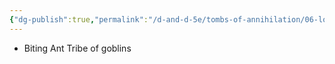 ```yaml
---
{"dg-publish":true,"permalink":"/d-and-d-5e/tombs-of-annihilation/06-lore-and-observations/vatiri/","noteIcon":"","created":"2025-08-27T20:14:58.421-05:00","updated":"2025-09-17T21:22:50.880-05:00"}
---
```



- Biting Ant Tribe of goblins